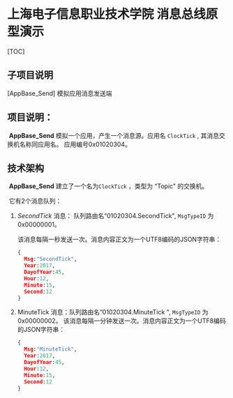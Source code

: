 


上海电子信息职业技术学院 消息总线原型演示 
===========================================================
[TOC]

## 子项目说明

[AppBase_Send]  模拟应用消息发送端







## 项目说明：

​	**AppBase_Send** 模拟一个应用，产生一个消息源。应用名 `ClockTick` , 其消息交换机名称同应用名。 应用编号0x01020304。







## 技术架构

​	**AppBase_Send** 建立了一个名为`ClockTick` ，类型为 “Topic" 的交换机。

​	它有2个消息队列：

1. *SecondTick* 消息： 队列路由名“01020304.SecondTick", `MsgTypeID` 为 0x00000001。

   该消息每隔一秒发送一次。消息内容正文为一个UTF8编码的JSON字符串：

   ```json
   {
     Msg:"SecondTick",
     Year:2017,
     DayofYear:45,
     Hour:12,
     Minute:15,
     Second:12
   }
   ```

2. MinuteTick 消息：队列路由名“01020304.MinuteTick ", `MsgTypeID` 为 0x00000002。
   该消息每隔一分钟发送一次。消息内容正文为一个UTF8编码的JSON字符串：
   ```json
   {
     Msg:"MinuteTick",
     Year:2017,
     DayofYear:45,
     Hour:12,
     Minute:15,
     Second:12
   }
   ```